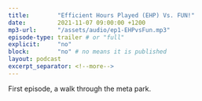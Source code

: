 ```yaml
---
title:        "Efficient Hours Played (EHP) Vs. FUN!"
date:         2021-11-07 09:00:00 +1200
mp3-url:      "/assets/audio/ep1-EHPvsFun.mp3"
episode-type: trailer # or "full"
explicit:     "no"
block:        "no" # no means it is published
layout: podcast
excerpt_separator: <!--more-->
---
```

<!--more-->

First episode, a walk through the meta park.